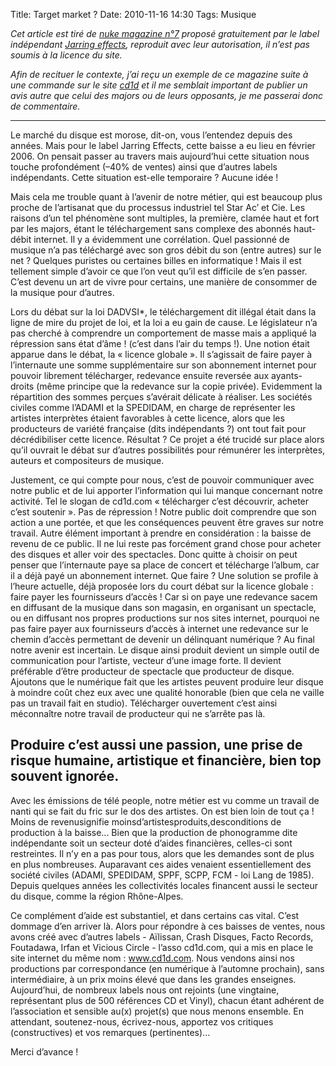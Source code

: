 Title: Target market ?
Date: 2010-11-16 14:30
Tags: Musique

*Cet article est tiré de [nuke magazine
n°7](http://www.jarringeffects.net/_media/doc/nuke/nuke-12.pdf) proposé
gratuitement par le label indépendant [Jarring
effects](http://www.jarringeffects.net/fr/), reproduit avec leur autorisation,
il n’est pas soumis à la licence du site.*

*Afin de recituer le contexte, j’ai reçu un exemple de ce magazine suite à une
commande sur le site [cd1d](http://cd1d.com/) et il me semblait important de
publier un avis autre que celui des majors ou de leurs opposants, je me passerai
donc de commentaire.*

* * *

Le marché du disque est morose, dit-on, vous l’entendez depuis des années. Mais
pour le label Jarring Effects, cette baisse a eu lieu en février 2006. On
pensait passer au travers mais aujourd’hui cette situation nous touche
profondément (–40% de ventes) ainsi que d’autres labels indépendants. Cette
situation est-elle temporaire ? Aucune idée !

Mais cela me trouble quant à l’avenir de notre métier, qui est beaucoup plus
proche de l’artisanat que du processus industriel tel Star Ac’ et Cie. Les
raisons d’un tel phénomène sont multiples, la première, clamée haut et fort par
les majors, étant le téléchargement sans complexe des abonnés haut-débit
internet. Il y a évidemment une corrélation. Quel passionné de musique n’a pas
téléchargé avec son gros débit du son (entre autres) sur le net ? Quelques
puristes ou certaines billes en informatique ! Mais il est tellement simple
d’avoir ce que l’on veut qu’il est difficile de s’en passer. C’est devenu un art
de vivre pour certains, une manière de consommer de la musique pour d’autres.

Lors du débat sur la loi DADVSI\*, le téléchargement dit illégal était dans la
ligne de mire du projet de loi, et la loi a eu gain de cause. Le législateur n’a
pas cherché à comprendre un comportement de masse mais a appliqué la répression
sans état d’âme ! (c’est dans l’air du temps !). Une notion était apparue dans
le débat, la « licence globale ». Il s’agissait de faire payer à l’internaute
une somme supplémentaire sur son abonnement internet pour pouvoir librement
télécharger, redevance ensuite reversée aux ayants-droits (même principe que la
redevance sur la copie privée). Evidemment la répartition des sommes perçues
s’avérait délicate à réaliser. Les sociétés civiles comme l’ADAMI et la
SPEDIDAM, en charge de représenter les artistes interprètes étaient favorables à
cette licence, alors que les producteurs de variété française (dits indépendants
?) ont tout fait pour décrédibiliser cette licence. Résultat ? Ce projet a été
trucidé sur place alors qu’il ouvrait le débat sur d’autres possibilités pour
rémunérer les interprètes, auteurs et compositeurs de musique.

Justement, ce qui compte pour nous, c’est de pouvoir communiquer avec notre
public et de lui apporter l’information qui lui manque concernant notre
activité. Tel le slogan de cd1d.com « télécharger c’est découvrir, acheter c’est
soutenir ». Pas de répression ! Notre public doit comprendre que son action a
une portée, et que les conséquences peuvent être graves sur notre travail. Autre
élément important à prendre en considération : la baisse de revenu de ce public.
Il ne lui reste pas forcément grand chose pour acheter des disques et aller voir
des spectacles. Donc quitte à choisir on peut penser que l’internaute paye sa
place de concert et télécharge l’album, car il a déjà payé un abonnement
internet. Que faire ? Une solution se profile à l’heure actuelle, déjà proposée
lors du court débat sur la licence globale : faire payer les fournisseurs
d’accès ! Car si on paye une redevance sacem en diffusant de la musique dans son
magasin, en organisant un spectacle, ou en diffusant nos propres productions sur
nos sites internet, pourquoi ne pas faire payer aux fournisseurs d’accès à
internet une redevance sur le chemin d’accès permettant de devenir un délinquant
numérique ? Au final notre avenir est incertain. Le disque ainsi produit devient
un simple outil de communication pour l’artiste, vecteur d’une image forte. Il
devient préférable d’être producteur de spectacle que producteur de disque.
Ajoutons que le numérique fait que les artistes peuvent produire leur disque à
moindre coût chez eux avec une qualité honorable (bien que cela ne vaille pas un
travail fait en studio). Télécharger ouvertement c’est ainsi méconnaître notre
travail de producteur qui ne s’arrête pas là.

Produire c’est aussi une passion, une prise de risque humaine, artistique et financière, bien top souvent ignorée.
------------------------------------------------------------------------------------------------------------------

Avec les émissions de télé people, notre métier est vu comme un travail de nanti
qui se fait du fric sur le dos des artistes. On est bien loin de tout ça ! Moins
de revenusignifie moinsd’artistesproduits,desconditions de production à la
baisse... Bien que la production de phonogramme dite indépendante soit un
secteur doté d’aides financières, celles-ci sont restreintes. Il n’y en a pas
pour tous, alors que les demandes sont de plus en plus nombreuses. Auparavant
ces aides venaient essentiellement des société civiles (ADAMI, SPEDIDAM, SPPF,
SCPP, FCM - loi Lang de 1985). Depuis quelques années les collectivités locales
financent aussi le secteur du disque, comme la région Rhône-Alpes.

Ce complément d’aide est substantiel, et dans certains cas vital. C’est dommage
d’en arriver là. Alors pour répondre à ces baisses de ventes, nous avons créé
avec d’autres labels - Aïlissan, Crash Disques, Facto Records, Foutadawa, Irfan
et Vicious Circle - l’asso cd1d.com, qui a mis en place le site internet du même
nom : www.cd1d.com. Nous vendons ainsi nos productions par correspondance (en
numérique à l’automne prochain), sans intermédiaire, à un prix moins élevé que
dans les grandes enseignes. Aujourd’hui, de nombreux labels nous ont rejoints
(une vingtaine, représentant plus de 500 références CD et Vinyl), chacun étant
adhérent de l’association et sensible au(x) projet(s) que nous menons ensemble.
En attendant, soutenez-nous, écrivez-nous, apportez vos critiques
(constructives) et vos remarques (pertinentes)...

Merci d’avance !
